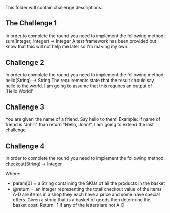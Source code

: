 This folder will contain challenge descriptions.
## The Challenge 1
In order to complete the round you need to implement the following method:
     sum(Integer, Integer) -> Integer
A test framework has been provided but I know that this will not help me later so I'm making my own.

## Challenge 2
In order to complete the round you need to implement the following method:
     hello(String) -> String
The requirements state that the result should say hello to the world.
I am going to assume that this requires an output of 'Hello World!'

## Challenge 3
You are given the name of a friend. Say hello to them!
Example: if name of friend is "John" than return "Hello, John!".
I am going to extend the last challenge

## Challenge 4
In order to complete the round you need to implement the following method:
     checkout(String) -> Integer

Where:
 - param[0] = a String containing the SKUs of all the products in the basket
 - @return = an Integer representing the total checkout value of the items
 A-D are items in a shop they each have a price and some have special offers.
 Given a string that is a basket of goods then determine the basket cost.
 Return -1 if any of the letters are not A-D


